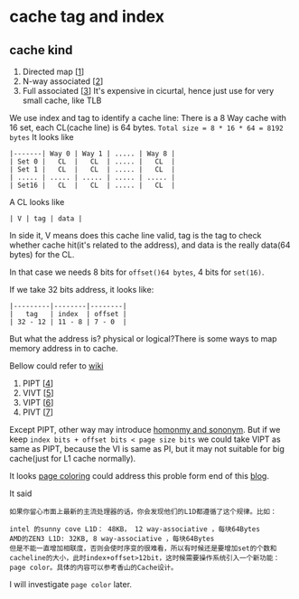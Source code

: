cache tag and index
==============
## cache kind
1. Directed map [[1](https://www.cs.cornell.edu/~tomf/notes/cps104/cache.html#direct)]
2. N-way associated [[2](https://www.cs.cornell.edu/~tomf/notes/cps104/cache.html#assoc)]
3. Full associated [[3](https://www.cs.cornell.edu/~tomf/notes/cps104/cache.html#full)]
It's expensive in cicurtal, hence just use for very small cache, like TLB

We use index and tag to identify a cache line:
There is a 8 Way cache with 16 set, each CL(cache line) is 64 bytes.
`Total size = 8 * 16 * 64 = 8192 bytes`
It looks like
```
|-------| Way 0 | Way 1 | ..... | Way 8 |
| Set 0 |   CL  |   CL  | ..... |   CL  |
| Set 1 |   CL  |   CL  | ..... |   CL  |
| ..... | ..... | ..... | ..... | ..... |
| Set16 |   CL  |   CL  | ..... |   CL  |
```

A CL looks like
```
| V | tag | data |
```
In side it, V means does this cache line valid, tag is the tag to check whether cache hit(it's related to the address), and data is the really data(64 bytes) for the CL.

In that case we needs 8 bits for `offset()64 bytes`, 4 bits for `set(16)`.

If we take 32 bits address, it looks like:
```
|---------|--------|--------|
|   tag   | index  | offset |
| 32 - 12 | 11 - 8 | 7 - 0  |
```

But what the address is? physical or logical?There is some ways to map memory address in to cache.

Bellow could refer to [wiki](https://en.wikipedia.org/wiki/CPU_cache#Address_translation)
1. PIPT [[4](https://en.wikipedia.org/wiki/CPU_cache#Cache_entry_structure:~:text=Physically%20indexed%2C%20physically,in%20the%20cache.)]
2. VIVT [[5](https://en.wikipedia.org/wiki/CPU_cache#Cache_entry_structure:~:text=Virtually%20indexed%2C%20virtually,physical%20addresses%20(VIPT).)]
3. VIPT [[6](https://en.wikipedia.org/wiki/CPU_cache#Address_translation:~:text=Virtually%20indexed%2C%20physically,of%20the%20cache.)]
3. PIVT [[7](https://en.wikipedia.org/wiki/CPU_cache#Address_translation:~:text=Physically%20indexed%2C%20virtually,the%20virtual%20address.)]


Except PIPT, other way may introduce [homonmy and sononym](https://en.wikipedia.org/wiki/CPU_cache#Homonym_and_synonym_problems). But if we keep `index bits + offset bits < page size bits` we could take VIPT as same as PIPT, because the VI is same as PI, but it may not suitable for big cache(just for L1 cache normally).

It looks [page coloring](https://en.wikipedia.org/wiki/CPU_cache#Page_coloring) could address this proble form end of this [blog](https://zhuanlan.zhihu.com/p/577138649).

It said
```
如果你留心市面上最新的主流处理器的话，你会发现他们的L1D都遵循了这个规律。比如：

intel 的sunny cove L1D： 48KB， 12 way-associative ，每块64Bytes
AMD的ZEN3 L1D: 32KB, 8 way-associative ，每块64Bytes
但是不能一直增加相联度，否则会使时序变的很难看，所以有时候还是要增加set的个数和cacheline的大小，此时index+offset>12bit，这时候需要操作系统引入一个新功能：page color。具体的内容可以参考香山的Cache设计。
```

I will investigate `page color` later.